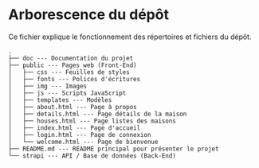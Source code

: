 # Arborescence du dépôt

Ce fichier explique le fonctionnement des répertoires et fichiers du dépôt.

```
.
├── doc --- Documentation du projet
├── public --- Pages web (Front-End)
│   ├── css --- Feuilles de styles
│   ├── fonts --- Polices d'écritures
│   ├── img --- Images
│   ├── js --- Scripts JavaScript
│   ├── templates --- Modèles
│   ├── about.html --- Page à propos
│   ├── details.html --- Page détails de la maison
│   ├── houses.html --- Page listes des maisons
│   ├── index.html --- Page d'accueil
│   ├── login.html --- Page de connexion
│   └── welcome.html --- Page de bienvenue
├── README.md --- README principal pour présenter le projet
└── strapi --- API / Base de données (Back-End)
```